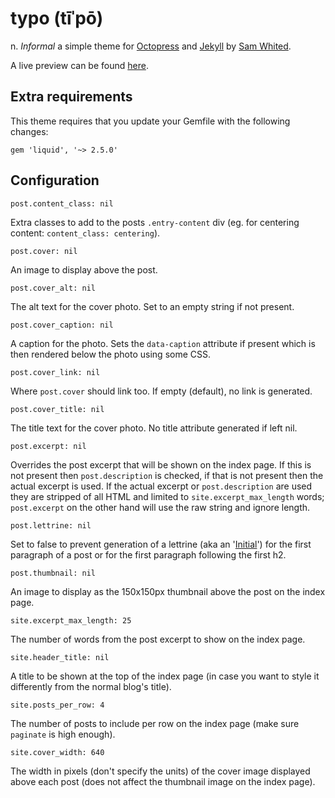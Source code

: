 # typo (tīˈpō)
n. _Informal_ a simple theme for [Octopress](http://octopress.org/) and
[Jekyll](http://jekyllrb.com/) by [Sam Whited](https://samwhited.com).

A live preview can be found [here](https://blog.samwhited.com).

## Extra requirements

This theme requires that you update your Gemfile with the following changes:

    gem 'liquid', '~> 2.5.0'

## Configuration

    post.content_class: nil

Extra classes to add to the posts `.entry-content` div (eg. for centering
content: `content_class: centering`).

    post.cover: nil

An image to display above the post.

    post.cover_alt: nil

The alt text for the cover photo. Set to an empty string if not present.

    post.cover_caption: nil

A caption for the photo. Sets the `data-caption` attribute if present which is
then rendered below the photo using some CSS.

    post.cover_link: nil

Where `post.cover` should link too. If empty (default), no link is generated.

    post.cover_title: nil

The title text for the cover photo. No title attribute generated if left nil.

    post.excerpt: nil

Overrides the post excerpt that will be shown on the index page. If this is not
present then `post.description` is checked, if that is not present then the
actual excerpt is used. If the actual excerpt or `post.description` are used
they are stripped of all HTML and limited to `site.excerpt_max_length` words;
`post.excerpt` on the other hand will use the raw string and ignore length.

    post.lettrine: nil

Set to false to prevent generation of a lettrine (aka an
'[Initial](https://en.wikipedia.org/wiki/Initial)') for the first paragraph of a
post or for the first paragraph following the first h2.

    post.thumbnail: nil

An image to display as the 150x150px thumbnail above the post on the index page.

    site.excerpt_max_length: 25

The number of words from the post excerpt to show on the index page.

    site.header_title: nil

A title to be shown at the top of the index page (in case you want to style it
differently from the normal blog's title).

    site.posts_per_row: 4

The number of posts to include per row on the index page (make sure `paginate`
is high enough).

    site.cover_width: 640

The width in pixels (don't specify the units) of the cover image displayed above
each post (does not affect the thumbnail image on the index page).
